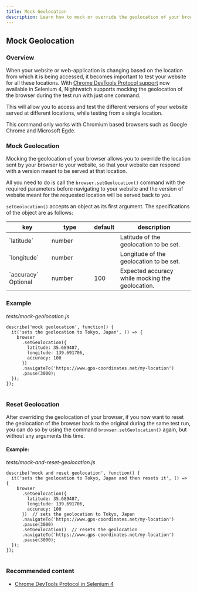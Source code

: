 ```yaml
---
title: Mock Geolocation
description: Learn how to mock or override the geolocation of your browser while running your Nightwatch tests.
---
```


<div class="page-header"><h2>Mock Geolocation</h2></div>

### Overview
When your website or web-application is changing based on the location from which it is being accessed, it becomes important to test your website for all these locations. With [Chrome DevTools Protocol support](https://www.selenium.dev/documentation/webdriver/bidirectional/chrome_devtools/) now available in Selenium 4, Nightwatch supports mocking the geolocation of the browser during the test run with just one command.

This will allow you to access and test the different versions of your website served at different locations, while testing from a single location.

<div class="alert alert-info">
  This command only works with Chromium based browsers such as Google Chrome and Microsoft Egde.
</div>

### Mock Geolocation

Mocking the geolocation of your browser allows you to override the location sent by your browser to your website, so that your website can respond with a version meant to be served at that location.

All you need to do is call the `browser.setGeolocation()` command with the required parameters before navigating to your website and the version of website meant for the requested location will be served back to you.

`setGeolocation()` accepts an object as its first argument. The specifications of the object are as follows:

<table class="table table-bordered table-striped">
  <thead>
   <tr>
     <th style="width: 100px;">key</th>
     <th style="width: 100px;">type</th>
     <th style="width: 50px;">default</th>
     <th>description</th>
   </tr>
  </thead>
  <tbody>
    <tr>
      <td>`latitude`</td>
      <td>number</td>
      <td></td>
      <td>Latitude of the geolocation to be set.</td>
    </tr>
    <tr>
      <td>`longitude`</td>
      <td>number</td>
      <td></td>
      <td>Longitude of the geolocation to be set.</td>
    </tr>
    <tr>
      <td>`accuracy`<br><span class="optional">Optional</span></td>
      <td>number</td>
      <td>100</td>
      <td>Expected accuracy while mocking the geolocation.</td>
    </tr>
  </tbody>
</table>

### Example

<div class="sample-test"><i>tests/mock-geolocation.js</i>
<pre class="line-numbers language-javascript">
<code class="language-javascript">describe('mock geolocation', function() {
  it('sets the geolocation to Tokyo, Japan', () => {
    browser
      .setGeolocation({
        latitude: 35.689487,
        longitude: 139.691706,
        accuracy: 100
      })
      .navigateTo('https://www.gps-coordinates.net/my-location')
      .pause(3000);
  });
});
</code>
</pre></div>


### Reset Geolocation

After overriding the geolocation of your browser, if you now want to reset the geolocation of the browser back to the original during the same test run, you can do so by using the command `browser.setGeolocation()` again, but without any arguments this time.

#### Example:

<div class="sample-test"><i>tests/mock-and-reset-geolocation.js</i>
<pre class="line-numbers language-javascript">
<code class="language-javascript">describe('mock and reset geolocation', function() {
  it('sets the geolocation to Tokyo, Japan and then resets it', () => {
    browser
      .setGeolocation({
        latitude: 35.689487,
        longitude: 139.691706,
        accuracy: 100
      })  // sets the geolocation to Tokyo, Japan
      .navigateTo('https://www.gps-coordinates.net/my-location')
      .pause(3000)
      .setGeolocation()  // resets the geolocation
      .navigateTo('https://www.gps-coordinates.net/my-location')
      .pause(3000);
  });
});
</code>
</pre></div>

### Recommended content
- [Chrome DevTools Protocol in Selenium 4](https://www.selenium.dev/documentation/webdriver/bidirectional/chrome_devtools/)

